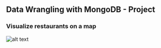 ## Data Wrangling with MongoDB - Project
### Visualize restaurants on a map
![alt text](https://raw.githubusercontent.com/hrdlickajan/dmdb_restaurants/master/architecture.png)
